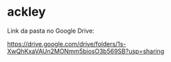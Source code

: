 # ackley


Link da pasta no Google Drive:


https://drive.google.com/drive/folders/1s-XwQhKxaVAUn2MONmm5biosO3b569SB?usp=sharing
